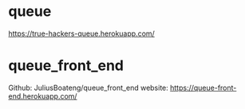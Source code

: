 # queue

https://true-hackers-queue.herokuapp.com/

# queue_front_end
Github: JuliusBoateng/queue_front_end
website: https://queue-front-end.herokuapp.com/
